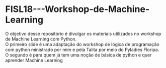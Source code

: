 # FISL18---Workshop-de-Machine-Learning

O objetivo desse repositório é divulgar os materiais utilizados no workshop de Machine Learning com Python.<br>
O primeiro slide é uma adaptação do workshop de lógica de programação com python ministrado por mim e pela Talita por meio do Pyladies Floripa.<br>
O segundo é para quem já tem uma noção de básica de python e quer aprender Machine Learning
